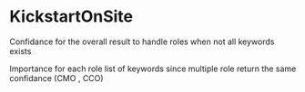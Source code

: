 # KickstartOnSite
<p> Confidance for the overall result to handle roles when not all keywords exists
<p> Importance for each role list of keywords since multiple role return  the same confidance (CMO , CCO)
